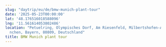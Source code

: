 ```yaml
---
slug: "daytrip/eu/de/bmw-munich-plant-tour"
date: '2025-05-23T00:00:00'
lat: '48.176516018588096'
lng: '11.561614053802486'
location: "Petuelring, Olympisches Dorf, Am Riesenfeld, Milbertshofen-Am Hart, M\xFC\
  nchen, Bayern, 80809, Deutschland"
title: BMW Munich plant tour
---
```



